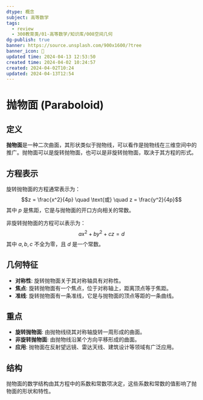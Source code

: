 ```yaml
---
dtype: 概念
subject: 高等数学
tags:
  - review
  - 300教育类/01-高等数学/知识库/008空间几何
dg-publish: true
banner: https://source.unsplash.com/900x1600/?tree
banner_icon: 🧠
updated time: 2024-04-13 12:53:50
created time: 2024-04-02 10:24:57
created: 2024-04-02T10:24
updated: 2024-04-13T12:54
---
```

# 抛物面 (Paraboloid)

## 定义
**抛物面**是一种二次曲面，其形状类似于抛物线，可以看作是抛物线在三维空间中的推广。抛物面可以是旋转抛物面，也可以是非旋转抛物面，取决于其方程的形式。

## 方程表示
旋转抛物面的方程通常表示为：
$$z = \frac{x^2}{4p} \quad \text{或} \quad z = \frac{y^2}{4p}$$
其中 $p$ 是焦距，它是与抛物面的开口方向相关的常数。

非旋转抛物面的方程可以表示为：
$$ax^2 + by^2 + cz = d$$
其中 $a, b, c$ 不全为零，且 $d$ 是一个常数。

## 几何特征
- **对称性**: 旋转抛物面关于其对称轴具有对称性。
- **焦点**: 旋转抛物面有一个焦点，位于对称轴上，距离顶点等于焦距。
- **准线**: 旋转抛物面有一条准线，它是与抛物面的顶点等距的一条曲线。

## 重点
- **旋转抛物面**: 由抛物线绕其对称轴旋转一周形成的曲面。
- **非旋转抛物面**: 由抛物线沿某个方向平移形成的曲面。
- **应用**: 抛物面在反射望远镜、雷达天线、建筑设计等领域有广泛应用。

## 结构
抛物面的数学结构由其方程中的系数和常数项决定，这些系数和常数的值影响了抛物面的形状和特性。

